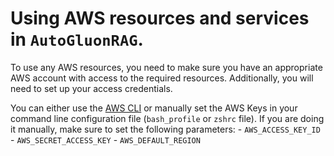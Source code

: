 # Using AWS resources and services in `AutoGluonRAG`. 

To use any AWS resources, you need to make sure you have an appropriate AWS account with access to the required resources. Additionally, you will need to set up your access credentials.

You can either use the [AWS CLI](https://docs.aws.amazon.com/cli/latest/userguide/cli-chap-configure.html) or manually set the AWS Keys in your command line configuration file (`bash_profile` or `zshrc` file). If you are doing it manually, make sure to set the following parameters: 
    - `AWS_ACCESS_KEY_ID`
    - `AWS_SECRET_ACCESS_KEY`
    - `AWS_DEFAULT_REGION`
